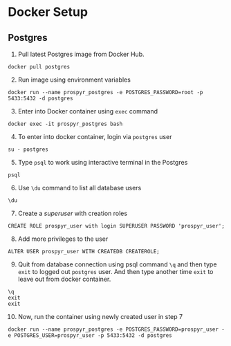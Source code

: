 # Docker Setup

## Postgres

1. Pull latest Postgres image from Docker Hub.

```shell
docker pull postgres
```

2. Run image using environment variables

```shell
docker run --name prospyr_postgres -e POSTGRES_PASSWORD=root -p 5433:5432 -d postgres
```

3. Enter into Docker container using `exec` command

```shell
docker exec -it prospyr_postgres bash
```

4. To enter into docker container, login via `postgres` user

```shell
su - postgres
```

5. Type `psql` to work using interactive terminal in the Postgres

```shell
psql
```

6. Use `\du` command to list all database users

```shell
\du
```

7. Create a *superuser* with creation roles

```shell
CREATE ROLE prospyr_user with login SUPERUSER PASSWORD 'prospyr_user';
```

8. Add more privileges to the user

```shell
ALTER USER prospyr_user WITH CREATEDB CREATEROLE;
```

9. Quit from database connection using psql command `\q` and then type `exit` to logged out `postgres` user. And then type another time `exit` to leave out from docker container.

```shell
\q
exit
exit
```

10. Now, run the container using newly created user in step 7

```shell
docker run --name prospyr_postgres -e POSTGRES_PASSWORD=prospyr_user -e POSTGRES_USER=prospyr_user -p 5433:5432 -d postgres
```


